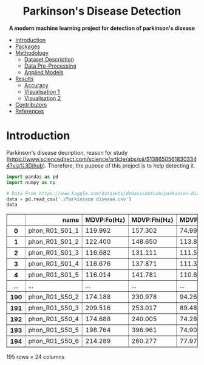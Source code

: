 <div align="center"> <h1>Parkinson's Disease Detection</h1> </div>
<div align="center"><b>A modern machine learning project for detection of parkinson's disease</b></div>

- [Introduction](#introduction)
- [Packages](#packages)
- [Methodology](#methodology)
  - [Dataset Description](#dataset-description)
  - [Data Pre-Processing](#dataset-description)
  - [Applied Models](#applied-models)
- [Results](#results)
  - [Accuracy](#results)
  - [Visualisation 1](#visualization-1)
  - [Visualisation 2](#visualization-2)
- [Contributors](#contributors)
- [References](#references)

# Introduction

Parkinson's disease decription, reason for study (https://www.sciencedirect.com/science/article/abs/pii/S1386505618303344?via%3Dihub). Therefore, the pupose of this project is to help detecting it.


```python
import pandas as pd
import numpy as np

```


```python
# Data From https://www.kaggle.com/datasets/debasisdotcom/parkinson-disease-detection?resource=download
data = pd.read_csv('./Parkinsson disease.csv')
data
```




<div>
<style scoped>
    .dataframe tbody tr th:only-of-type {
        vertical-align: middle;
    }

    .dataframe tbody tr th {
        vertical-align: top;
    }

    .dataframe thead th {
        text-align: right;
    }
</style>
<table border="1" class="dataframe">
  <thead>
    <tr style="text-align: right;">
      <th></th>
      <th>name</th>
      <th>MDVP:Fo(Hz)</th>
      <th>MDVP:Fhi(Hz)</th>
      <th>MDVP:Flo(Hz)</th>
      <th>MDVP:Jitter(%)</th>
      <th>MDVP:Jitter(Abs)</th>
      <th>MDVP:RAP</th>
      <th>MDVP:PPQ</th>
      <th>Jitter:DDP</th>
      <th>MDVP:Shimmer</th>
      <th>...</th>
      <th>Shimmer:DDA</th>
      <th>NHR</th>
      <th>HNR</th>
      <th>status</th>
      <th>RPDE</th>
      <th>DFA</th>
      <th>spread1</th>
      <th>spread2</th>
      <th>D2</th>
      <th>PPE</th>
    </tr>
  </thead>
  <tbody>
    <tr>
      <th>0</th>
      <td>phon_R01_S01_1</td>
      <td>119.992</td>
      <td>157.302</td>
      <td>74.997</td>
      <td>0.00784</td>
      <td>0.00007</td>
      <td>0.00370</td>
      <td>0.00554</td>
      <td>0.01109</td>
      <td>0.04374</td>
      <td>...</td>
      <td>0.06545</td>
      <td>0.02211</td>
      <td>21.033</td>
      <td>1</td>
      <td>0.414783</td>
      <td>0.815285</td>
      <td>-4.813031</td>
      <td>0.266482</td>
      <td>2.301442</td>
      <td>0.284654</td>
    </tr>
    <tr>
      <th>1</th>
      <td>phon_R01_S01_2</td>
      <td>122.400</td>
      <td>148.650</td>
      <td>113.819</td>
      <td>0.00968</td>
      <td>0.00008</td>
      <td>0.00465</td>
      <td>0.00696</td>
      <td>0.01394</td>
      <td>0.06134</td>
      <td>...</td>
      <td>0.09403</td>
      <td>0.01929</td>
      <td>19.085</td>
      <td>1</td>
      <td>0.458359</td>
      <td>0.819521</td>
      <td>-4.075192</td>
      <td>0.335590</td>
      <td>2.486855</td>
      <td>0.368674</td>
    </tr>
    <tr>
      <th>2</th>
      <td>phon_R01_S01_3</td>
      <td>116.682</td>
      <td>131.111</td>
      <td>111.555</td>
      <td>0.01050</td>
      <td>0.00009</td>
      <td>0.00544</td>
      <td>0.00781</td>
      <td>0.01633</td>
      <td>0.05233</td>
      <td>...</td>
      <td>0.08270</td>
      <td>0.01309</td>
      <td>20.651</td>
      <td>1</td>
      <td>0.429895</td>
      <td>0.825288</td>
      <td>-4.443179</td>
      <td>0.311173</td>
      <td>2.342259</td>
      <td>0.332634</td>
    </tr>
    <tr>
      <th>3</th>
      <td>phon_R01_S01_4</td>
      <td>116.676</td>
      <td>137.871</td>
      <td>111.366</td>
      <td>0.00997</td>
      <td>0.00009</td>
      <td>0.00502</td>
      <td>0.00698</td>
      <td>0.01505</td>
      <td>0.05492</td>
      <td>...</td>
      <td>0.08771</td>
      <td>0.01353</td>
      <td>20.644</td>
      <td>1</td>
      <td>0.434969</td>
      <td>0.819235</td>
      <td>-4.117501</td>
      <td>0.334147</td>
      <td>2.405554</td>
      <td>0.368975</td>
    </tr>
    <tr>
      <th>4</th>
      <td>phon_R01_S01_5</td>
      <td>116.014</td>
      <td>141.781</td>
      <td>110.655</td>
      <td>0.01284</td>
      <td>0.00011</td>
      <td>0.00655</td>
      <td>0.00908</td>
      <td>0.01966</td>
      <td>0.06425</td>
      <td>...</td>
      <td>0.10470</td>
      <td>0.01767</td>
      <td>19.649</td>
      <td>1</td>
      <td>0.417356</td>
      <td>0.823484</td>
      <td>-3.747787</td>
      <td>0.234513</td>
      <td>2.332180</td>
      <td>0.410335</td>
    </tr>
    <tr>
      <th>...</th>
      <td>...</td>
      <td>...</td>
      <td>...</td>
      <td>...</td>
      <td>...</td>
      <td>...</td>
      <td>...</td>
      <td>...</td>
      <td>...</td>
      <td>...</td>
      <td>...</td>
      <td>...</td>
      <td>...</td>
      <td>...</td>
      <td>...</td>
      <td>...</td>
      <td>...</td>
      <td>...</td>
      <td>...</td>
      <td>...</td>
      <td>...</td>
    </tr>
    <tr>
      <th>190</th>
      <td>phon_R01_S50_2</td>
      <td>174.188</td>
      <td>230.978</td>
      <td>94.261</td>
      <td>0.00459</td>
      <td>0.00003</td>
      <td>0.00263</td>
      <td>0.00259</td>
      <td>0.00790</td>
      <td>0.04087</td>
      <td>...</td>
      <td>0.07008</td>
      <td>0.02764</td>
      <td>19.517</td>
      <td>0</td>
      <td>0.448439</td>
      <td>0.657899</td>
      <td>-6.538586</td>
      <td>0.121952</td>
      <td>2.657476</td>
      <td>0.133050</td>
    </tr>
    <tr>
      <th>191</th>
      <td>phon_R01_S50_3</td>
      <td>209.516</td>
      <td>253.017</td>
      <td>89.488</td>
      <td>0.00564</td>
      <td>0.00003</td>
      <td>0.00331</td>
      <td>0.00292</td>
      <td>0.00994</td>
      <td>0.02751</td>
      <td>...</td>
      <td>0.04812</td>
      <td>0.01810</td>
      <td>19.147</td>
      <td>0</td>
      <td>0.431674</td>
      <td>0.683244</td>
      <td>-6.195325</td>
      <td>0.129303</td>
      <td>2.784312</td>
      <td>0.168895</td>
    </tr>
    <tr>
      <th>192</th>
      <td>phon_R01_S50_4</td>
      <td>174.688</td>
      <td>240.005</td>
      <td>74.287</td>
      <td>0.01360</td>
      <td>0.00008</td>
      <td>0.00624</td>
      <td>0.00564</td>
      <td>0.01873</td>
      <td>0.02308</td>
      <td>...</td>
      <td>0.03804</td>
      <td>0.10715</td>
      <td>17.883</td>
      <td>0</td>
      <td>0.407567</td>
      <td>0.655683</td>
      <td>-6.787197</td>
      <td>0.158453</td>
      <td>2.679772</td>
      <td>0.131728</td>
    </tr>
    <tr>
      <th>193</th>
      <td>phon_R01_S50_5</td>
      <td>198.764</td>
      <td>396.961</td>
      <td>74.904</td>
      <td>0.00740</td>
      <td>0.00004</td>
      <td>0.00370</td>
      <td>0.00390</td>
      <td>0.01109</td>
      <td>0.02296</td>
      <td>...</td>
      <td>0.03794</td>
      <td>0.07223</td>
      <td>19.020</td>
      <td>0</td>
      <td>0.451221</td>
      <td>0.643956</td>
      <td>-6.744577</td>
      <td>0.207454</td>
      <td>2.138608</td>
      <td>0.123306</td>
    </tr>
    <tr>
      <th>194</th>
      <td>phon_R01_S50_6</td>
      <td>214.289</td>
      <td>260.277</td>
      <td>77.973</td>
      <td>0.00567</td>
      <td>0.00003</td>
      <td>0.00295</td>
      <td>0.00317</td>
      <td>0.00885</td>
      <td>0.01884</td>
      <td>...</td>
      <td>0.03078</td>
      <td>0.04398</td>
      <td>21.209</td>
      <td>0</td>
      <td>0.462803</td>
      <td>0.664357</td>
      <td>-5.724056</td>
      <td>0.190667</td>
      <td>2.555477</td>
      <td>0.148569</td>
    </tr>
  </tbody>
</table>
<p>195 rows × 24 columns</p>
</div>


